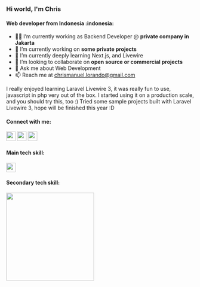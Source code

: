 <h3 align="left">Hi world, I'm Chris</h3>
<h4 align="left">Web developer from Indonesia :indonesia:</h4>

- :man_technologist: I’m currently working as Backend Developer @ **private company in Jakarta**
- :briefcase: I’m currently working on **some private projects**
- 📝 I’m currently deeply learning Next.js, and Livewire 
- 🔭 I’m looking to collaborate on **open source or commercial projects**
- :speech_balloon: Ask me about Web Development
- :mailbox: Reach me at chrismanuel.lorando@gmail.com


<p>
I really enjoyed learning Laravel Livewire 3, it was really fun to use, javascript in php very out of the box.
I started using it on a production scale, and you should try this, too :)
Tried some sample projects built with Laravel Livewire 3, hope will be finished this year :D
</p>


<h4 align="left">Connect with me:</h4>
<p align="left">
  <a href="https://www.linkedin.com/in/chrismanuellorando/" target="_blank"><img style="width:25px;height:25px" src="https://skillicons.dev/icons?i=linkedin" /></a>
  <a href="https://www.instagram.com/chris.lorando/" target="_blank"><img style="width:25px;height:25px" src="https://skillicons.dev/icons?i=instagram" /></a>
  <a href="https://github.com/chrislorando"><img style="width:25px;height:25px"src="https://skillicons.dev/icons?i=github" /></a>

</p>

<h4 align="left">Main tech skill:</h4>
<p align="left"> 
  <a href="https://skillicons.dev">
    <img style="height:25px" src="https://skillicons.dev/icons?i=php,laravel,html,css,js,bootstrap,jquery,nodejs,express,mysql,nginx,gitlab,git,vscode,linux" />
  </a>
</p>


<h4 align="left">Secondary tech skill:</h4>
<p align="left"> 
  <a href="https://skillicons.dev">
    <img style="width:235px" src="https://skillicons.dev/icons?i=redis,tailwind,angular,ts,react,go,figma,docker" />
  </a>
</p>
